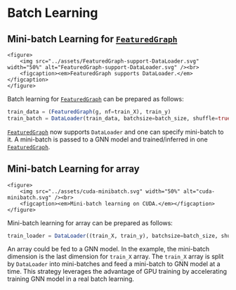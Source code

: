 # Batch Learning

## Mini-batch Learning for [`FeaturedGraph`](@ref)

```@raw html
<figure>
    <img src="../assets/FeaturedGraph-support-DataLoader.svg" width="50%" alt="FeaturedGraph-support-DataLoader.svg" /><br>
    <figcaption><em>FeaturedGraph supports DataLoader.</em></figcaption>
</figure>
```

Batch learning for [`FeaturedGraph`](@ref) can be prepared as follows:

```julia
train_data = (FeaturedGraph(g, nf=train_X), train_y)
train_batch = DataLoader(train_data, batchsize=batch_size, shuffle=true)
```

[`FeaturedGraph`](@ref) now supports `DataLoader` and one can specify mini-batch to it.
A mini-batch is passed to a GNN model and trained/inferred in one [`FeaturedGraph`](@ref).

## Mini-batch Learning for array

```@raw html
<figure>
    <img src="../assets/cuda-minibatch.svg" width="50%" alt="cuda-minibatch.svg" /><br>
    <figcaption><em>Mini-batch learning on CUDA.</em></figcaption>
</figure>
```

Mini-batch learning for array can be prepared as follows:

```julia
train_loader = DataLoader((train_X, train_y), batchsize=batch_size, shuffle=true)
```

An array could be fed to a GNN model. In the example, the mini-batch dimension is the last dimension for `train_X` array. The `train_X` array is split by `DataLoader` into mini-batches and feed a mini-batch to GNN model at a time. This strategy leverages the advantage of GPU training by accelerating training GNN model in a real batch learning.

